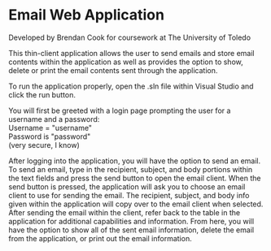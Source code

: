 # Email Web Application
Developed by Brendan Cook for coursework at The University of Toledo

This thin-client application allows the user to send emails and store email contents within the application as well as provides the option to show, delete or print the email contents sent through the application.  

To run the application properly, open the .sln file within Visual Studio and click the run button.

You will first be greeted with a login page prompting the user for a username and a password:    
Username = "username"  
Password is "password"    
(very secure, I know)

After logging into the application, you will have the option to send an email. To send an email, type in the recipient, subject, and body portions
within the text fields and press the send button to open the email client. When the send button is pressed, the application will ask you to choose an email client
to use for sending the email. The recipient, subject, and body info given within the application will copy over to the email client when selected. 
After sending the email within the client, refer back to the table in the application for additional capabilities and information. From here, you will have the option
to show all of the sent email information, delete the email from the application, or print out the email information.
